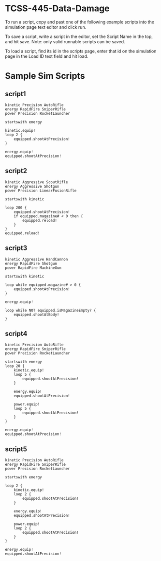 # TCSS-445-Data-Damage
To run a script, copy and past one of the following example scripts into the simulation page
text editor and click run. 

To save a script, write a script in the editor, set the Script Name in the top, and hit save. 
Note: only valid runnable scripts can be saved.

To load a script, find its id in the scripts page, enter that id on the simulation page in the
Load ID text field and hit load.


# Sample Sim Scripts

## script1
```
kinetic Precision AutoRifle
energy RapidFire SniperRifle
power Precision RocketLauncher

startswith energy

kinetic.equip!
loop 2 {
    equipped.shootAtPrecision!
}

energy.equip!
equipped.shootAtPrecision!
```

## script2
```
kinetic Aggressive ScoutRifle
energy Aggressive Shotgun
power Precision LinearFusionRifle

startswith kinetic

loop 200 {
    equipped.shootAtPrecision!
    if equipped.magazine# < 0 then {
        equipped.reload!
    }
}
equipped.reload!
```

## script3
```
kinetic Aggressive HandCannon
energy RapidFire Shotgun
power RapidFire MachineGun

startswith kinetic

loop while equipped.magazine# > 0 {
    equipped.shootAtPrecision!
}

energy.equip!

loop while NOT equipped.isMagazineEmpty? {
    equipped.shootAtBody!
}
```

## script4
```
kinetic Precision AutoRifle
energy RapidFire SniperRifle
power Precision RocketLauncher

startswith energy
loop 20 {
    kinetic.equip!
    loop 5 {
        equipped.shootAtPrecision!
    }

    energy.equip!
    equipped.shootAtPrecision!

    power.equip!
    loop 5 {
        equipped.shootAtPrecision!
    }
}

energy.equip!
equipped.shootAtPrecision!
```

## script5
```
kinetic Precision AutoRifle
energy RapidFire SniperRifle
power Precision RocketLauncher

startswith energy

loop 2 {
    kinetic.equip!
    loop 2 {
        equipped.shootAtPrecision!
    }

    energy.equip!
    equipped.shootAtPrecision!

    power.equip!
    loop 2 {
        equipped.shootAtPrecision!
    }
}

energy.equip!
equipped.shootAtPrecision!
```